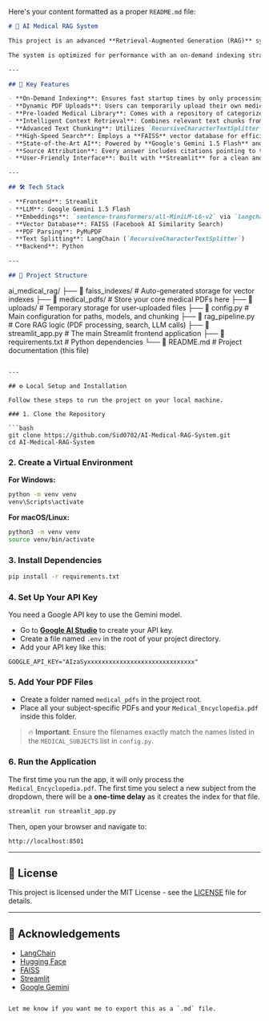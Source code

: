 Here's your content formatted as a proper `README.md` file:

```markdown
# 🧠 AI Medical RAG System

This project is an advanced **Retrieval-Augmented Generation (RAG)** system designed for **doctors**, **medical students**, and **researchers**. It provides a fast, subject-specific reference tool by leveraging a local library of medical PDFs and a powerful Large Language Model (LLM).

The system is optimized for performance with an on-demand indexing strategy. It only processes and indexes the main `Medical_Encyclopedia.pdf` on startup, creating indexes for other subjects the first time they are selected by the user.

---

## 🚀 Key Features

- **On-Demand Indexing**: Ensures fast startup times by only processing subject PDFs when they are first requested.
- **Dynamic PDF Uploads**: Users can temporarily upload their own medical PDFs for context-specific Q&A.
- **Pre-loaded Medical Library**: Comes with a repository of categorized medical subject files and a persistent Medical Encyclopedia.
- **Intelligent Context Retrieval**: Combines relevant text chunks from user-uploaded files, a selected subject PDF, and the encyclopedia.
- **Advanced Text Chunking**: Utilizes `RecursiveCharacterTextSplitter` to intelligently split text while preserving semantic context.
- **High-Speed Search**: Employs a **FAISS** vector database for efficient similarity searches.
- **State-of-the-Art AI**: Powered by **Google's Gemini 1.5 Flash** and **Hugging Face sentence-transformers**.
- **Source Attribution**: Every answer includes citations pointing to the exact source document and chunk number.
- **User-Friendly Interface**: Built with **Streamlit** for a clean and interactive user experience.

---

## 🛠️ Tech Stack

- **Frontend**: Streamlit  
- **LLM**: Google Gemini 1.5 Flash  
- **Embeddings**: `sentence-transformers/all-MiniLM-L6-v2` via `langchain-huggingface`  
- **Vector Database**: FAISS (Facebook AI Similarity Search)  
- **PDF Parsing**: PyMuPDF  
- **Text Splitting**: LangChain (`RecursiveCharacterTextSplitter`)  
- **Backend**: Python

---

## 📂 Project Structure

```

ai\_medical\_rag/
├── 📂 faiss\_indexes/      # Auto-generated storage for vector indexes
├── 📂 medical\_pdfs/       # Store your core medical PDFs here
├── 📂 uploads/            # Temporary storage for user-uploaded files
├── 📜 config.py           # Main configuration for paths, models, and chunking
├── 📜 rag\_pipeline.py     # Core RAG logic (PDF processing, search, LLM calls)
├── 📜 streamlit\_app.py    # The main Streamlit frontend application
├── 📜 requirements.txt    # Python dependencies
└── 📜 README.md           # Project documentation (this file)

````

---

## ⚙️ Local Setup and Installation

Follow these steps to run the project on your local machine.

### 1. Clone the Repository

```bash
git clone https://github.com/Sid0702/AI-Medical-RAG-System.git
cd AI-Medical-RAG-System
````

### 2. Create a Virtual Environment

**For Windows:**

```bash
python -m venv venv
venv\Scripts\activate
```

**For macOS/Linux:**

```bash
python3 -m venv venv
source venv/bin/activate
```

### 3. Install Dependencies

```bash
pip install -r requirements.txt
```

### 4. Set Up Your API Key

You need a Google API key to use the Gemini model.

* Go to **[Google AI Studio](https://makersuite.google.com/)** to create your API key.
* Create a file named `.env` in the root of your project directory.
* Add your API key like this:

```env
GOOGLE_API_KEY="AIzaSyxxxxxxxxxxxxxxxxxxxxxxxxxxxxxx"
```

### 5. Add Your PDF Files

* Create a folder named `medical_pdfs` in the project root.
* Place all your subject-specific PDFs and your `Medical_Encyclopedia.pdf` inside this folder.

> 🔥 **Important**: Ensure the filenames exactly match the names listed in the `MEDICAL_SUBJECTS` list in `config.py`.

### 6. Run the Application

The first time you run the app, it will only process the `Medical_Encyclopedia.pdf`. The first time you select a new subject from the dropdown, there will be a **one-time delay** as it creates the index for that file.

```bash
streamlit run streamlit_app.py
```

Then, open your browser and navigate to:

```
http://localhost:8501
```

---

## 📌 License

This project is licensed under the MIT License - see the [LICENSE](LICENSE) file for details.

---

## 🙌 Acknowledgements

* [LangChain](https://www.langchain.com/)
* [Hugging Face](https://huggingface.co/)
* [FAISS](https://github.com/facebookresearch/faiss)
* [Streamlit](https://streamlit.io/)
* [Google Gemini](https://ai.google.dev/)

```

Let me know if you want me to export this as a `.md` file.
```
